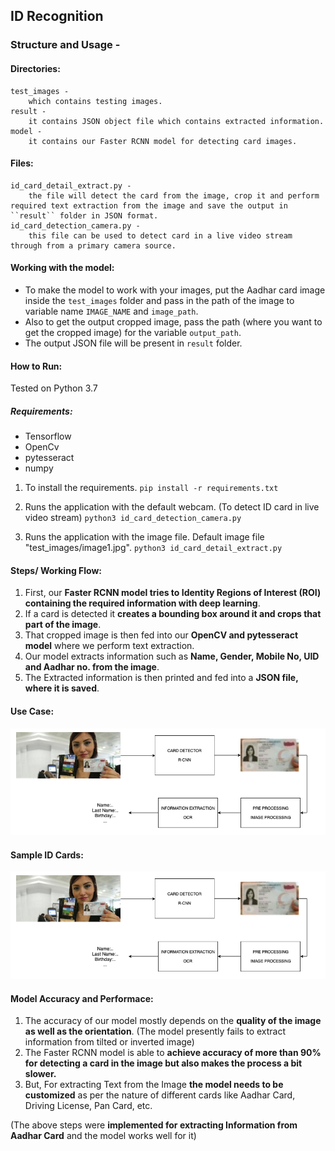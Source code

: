 
## ID Recognition

### Structure and Usage - 

#### Directories:
	test_images -
		which contains testing images.
	result - 
		it contains JSON object file which contains extracted information.
	model - 
		it contains our Faster RCNN model for detecting card images.
	
#### Files:
	id_card_detail_extract.py - 
		the file will detect the card from the image, crop it and perform required text extraction from the image and save the output in ``result`` folder in JSON format.
	id_card_detection_camera.py - 
		this file can be used to detect card in a live video stream through from a primary camera source.
	
#### Working with the model:
* To make the model to work with your images, put the Aadhar card image inside the ``test_images`` folder and pass in the path of the image to variable name ``IMAGE_NAME`` and ``image_path``.
* Also to get the output cropped image, pass the path (where you want to get the cropped image) for the variable ``output_path``. 
* The output JSON file will be present in ``result`` folder.

#### How to Run:
Tested on Python 3.7

##### Requirements:
* Tensorflow
* OpenCv
* pytesseract
* numpy 

1. To install the requirements.
    ``pip install -r requirements.txt``
    
2. Runs the application with the default webcam. (To detect ID card in live video stream)
    ``python3 id_card_detection_camera.py``

3. Runs the application with the image file. Default image file "test_images/image1.jpg".
``python3 id_card_detail_extract.py ``
	

#### Steps/ Working Flow:
1. First, our **Faster RCNN model tries to Identity Regions of Interest (ROI) containing the required information with deep learning**.
2. If a card is detected it **creates a bounding box around it and crops that part of the image**.
3. That cropped image is then fed into our **OpenCV and pytesseract model** where we perform text extraction.
4. Our model extracts information such as **Name, Gender, Mobile No, UID and Aadhar no. from the image**.
5. The Extracted information is then printed and fed into a **JSON file, where it is saved**.

#### Use Case:
![](extras/use_case.png)

#### Sample ID Cards:
![](extras/sample.png)

#### Model Accuracy and Performace:
1. The accuracy of our model mostly depends on the **quality of the image as well as the orientation**. (The model presently fails to extract information from tilted or inverted image)
2. The Faster RCNN model is able to **achieve accuracy of more than 90% for detecting a card in the image but also makes the process a bit slower.**
3. But, For extracting Text from the Image **the model needs to be customized** as per the nature of different cards like Aadhar Card, Driving License, Pan Card, etc. 

(The above steps were **implemented for extracting Information from Aadhar Card** and the model works well for it)



